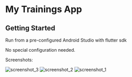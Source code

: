 
# My Trainings App

## Getting Started

Run from a pre-configured Android Studio with flutter sdk 

No special configuration needed.


Screenshots:


![screenshot_3](https://github.com/user-attachments/assets/ea5aeed5-e07e-4cde-8956-eb079bb9b8e0)
![screenshot_2](https://github.com/user-attachments/assets/1fc65ff7-ee53-46fc-b894-c235e1c7bd55)
![screenshot_1](https://github.com/user-attachments/assets/ada73ea6-154f-452c-872e-4aab3753e58a)
